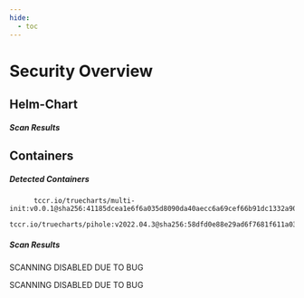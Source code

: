 ```yaml
---
hide:
  - toc
---
```


# Security Overview

<link href="https://truecharts.org/_static/trivy.css" type="text/css" rel="stylesheet" />

## Helm-Chart

##### Scan Results


## Containers

##### Detected Containers

          tccr.io/truecharts/multi-init:v0.0.1@sha256:41185dcea1e6f6a035d8090da40aecc6a69cef66b91dc1332a90c9d22861d367
          tccr.io/truecharts/pihole:v2022.04.3@sha256:58dfd0e88e29ad6f7681f611a0371c539b5edd531c2f796677475aafa79b083f

##### Scan Results

SCANNING DISABLED DUE TO BUG

SCANNING DISABLED DUE TO BUG
